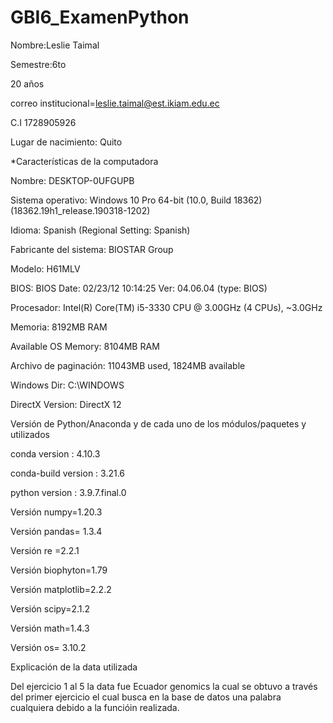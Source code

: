 # GBI6_ExamenPython
Nombre:Leslie Taimal

Semestre:6to

20 años

correo institucional=leslie.taimal@est.ikiam.edu.ec

C.I 1728905926

Lugar de nacimiento: Quito

*Características de la computadora

Nombre: DESKTOP-0UFGUPB

Sistema operativo: Windows 10 Pro 64-bit (10.0, Build 18362) (18362.19h1_release.190318-1202)

Idioma: Spanish (Regional Setting: Spanish)

Fabricante del sistema: BIOSTAR Group

Modelo: H61MLV

BIOS: BIOS Date: 02/23/12 10:14:25 Ver: 04.06.04 (type: BIOS)

Procesador: Intel(R) Core(TM) i5-3330 CPU @ 3.00GHz (4 CPUs), ~3.0GHz

Memoria: 8192MB RAM

Available OS Memory: 8104MB RAM

Archivo de paginación: 11043MB used, 1824MB available

Windows Dir: C:\WINDOWS

DirectX Version: DirectX 12

Versión de Python/Anaconda y de cada uno de los módulos/paquetes y utilizados

conda version : 4.10.3

conda-build version : 3.21.6

python version : 3.9.7.final.0

Versión numpy=1.20.3

Versión pandas= 1.3.4

Versión re =2.2.1

Versión biophyton=1.79

Versión matplotlib=2.2.2

Versión scipy=2.1.2

Versión math=1.4.3

Versión os= 3.10.2

Explicación de la data utilizada

Del ejercicio 1 al 5 la data fue Ecuador genomics la cual se obtuvo a través del primer ejercicio el cual busca en la base de datos una palabra cualquiera debido a la funcióin realizada.